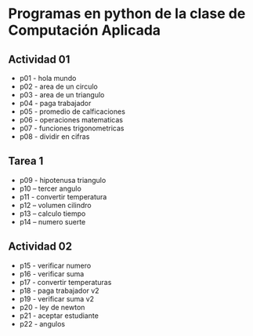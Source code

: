 # Programas en python de la clase de Computación Aplicada

## Actividad 01
- p01 - hola mundo
- p02 - area de un circulo
- p03 - area de un triangulo
- p04 - paga trabajador
- p05 - promedio de calficaciones
- p06 - operaciones matematicas
- p07 - funciones trigonometricas
- p08 - dividir en cifras

## Tarea 1
- p09 - hipotenusa triangulo
- p10 – tercer angulo
- p11 - convertir temperatura
- p12 – volumen cilindro 
- p13 – calculo tiempo
- p14 – numero suerte

## Actividad 02
- p15 - verificar numero
- p16 - verificar suma
- p17 - convertir temperaturas
- p18 - paga trabajador v2
- p19 - verificar suma v2
- p20 - ley de newton
- p21 - aceptar estudiante
- p22 - angulos

